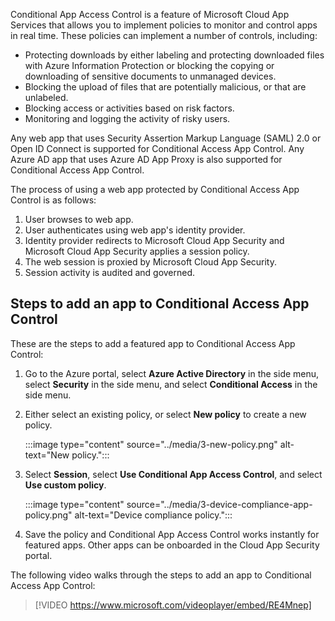 Conditional App Access Control is a feature of Microsoft Cloud App Services that allows you to implement policies to monitor and control apps in real time. These policies can implement a number of controls, including:

- Protecting downloads by either labeling and protecting downloaded files with Azure Information Protection or blocking the copying or downloading of sensitive documents to unmanaged devices.
- Blocking the upload of files that are potentially malicious, or that are unlabeled.
- Blocking access or activities based on risk factors.
- Monitoring and logging the activity of risky users.

Any web app that uses Security Assertion Markup Language (SAML) 2.0 or Open ID Connect is supported for Conditional Access App Control. Any Azure AD app that uses Azure AD App Proxy is also supported for Conditional Access App Control.

The process of using a web app protected by Conditional Access App Control is as follows:

1. User browses to web app.
2. User authenticates using web app's identity provider.
3. Identity provider redirects to Microsoft Cloud App Security and Microsoft Cloud App Security applies a session policy.
4. The web session is proxied by Microsoft Cloud App Security.
5. Session activity is audited and governed.

## Steps to add an app to Conditional Access App Control

These are the steps to add a featured app to Conditional Access App Control:

1. Go to the Azure portal, select **Azure Active Directory** in the side menu, select **Security** in the side menu, and select **Conditional Access** in the side menu.

2. Either select an existing policy, or select **New policy** to create a new policy.

    :::image type="content" source="../media/3-new-policy.png" alt-text="New policy.":::

3. Select **Session**, select **Use Conditional App Access Control**, and select **Use custom policy**.

    :::image type="content" source="../media/3-device-compliance-app-policy.png" alt-text="Device compliance policy.":::

4. Save the policy and Conditional App Access Control works instantly for featured apps. Other apps can be onboarded in the Cloud App Security portal.

The following video walks through the steps to add an app to Conditional Access App Control:

> [!VIDEO https://www.microsoft.com/videoplayer/embed/RE4Mnep]
